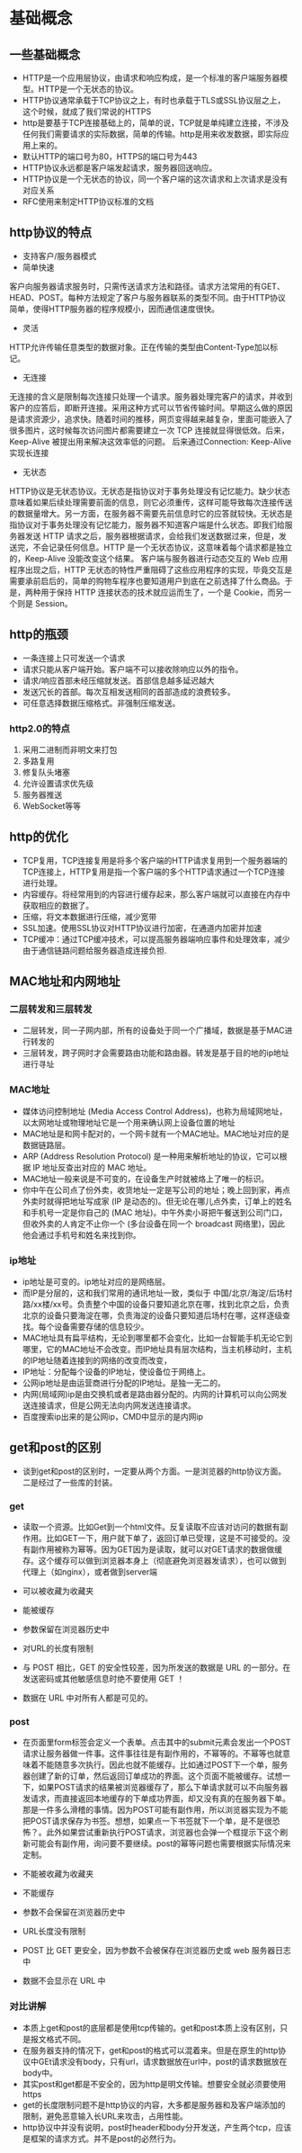 # 基础概念

## 一些基础概念

* HTTP是一个应用层协议，由请求和响应构成，是一个标准的客户端服务器模型。HTTP是一个无状态的协议。
* HTTP协议通常承载于TCP协议之上，有时也承载于TLS或SSL协议层之上，这个时候，就成了我们常说的HTTPS
* http是要基于TCP连接基础上的，简单的说，TCP就是单纯建立连接，不涉及任何我们需要请求的实际数据，简单的传输。http是用来收发数据，即实际应用上来的。
* 默认HTTP的端口号为80，HTTPS的端口号为443
* HTTP协议永远都是客户端发起请求，服务器回送响应。
* HTTP协议是一个无状态的协议，同一个客户端的这次请求和上次请求是没有对应关系
* RFC使用来制定HTTP协议标准的文档

## http协议的特点

* 支持客户/服务器模式
* 简单快速

客户向服务器请求服务时，只需传送请求方法和路径。请求方法常用的有GET、HEAD、POST。每种方法规定了客户与服务器联系的类型不同。由于HTTP协议简单，使得HTTP服务器的程序规模小，因而通信速度很快。

* 灵活

HTTP允许传输任意类型的数据对象。正在传输的类型由Content-Type加以标记。

* 无连接

无连接的含义是限制每次连接只处理一个请求。服务器处理完客户的请求，并收到客户的应答后，即断开连接。采用这种方式可以节省传输时间。早期这么做的原因是请求资源少，追求快。随着时间的推移，网页变得越来越复杂，里面可能嵌入了很多图片，这时候每次访问图片都需要建立一次 TCP 连接就显得很低效。后来，Keep-Alive 被提出用来解决这效率低的问题。
后来通过Connection: Keep-Alive实现长连接

* 无状态

HTTP协议是无状态协议。无状态是指协议对于事务处理没有记忆能力。缺少状态意味着如果后续处理需要前面的信息，则它必须重传，这样可能导致每次连接传送的数据量增大。另一方面，在服务器不需要先前信息时它的应答就较快。无状态是指协议对于事务处理没有记忆能力，服务器不知道客户端是什么状态。即我们给服务器发送 HTTP 请求之后，服务器根据请求，会给我们发送数据过来，但是，发送完，不会记录任何信息。HTTP 是一个无状态协议，这意味着每个请求都是独立的，Keep-Alive 没能改变这个结果。
客户端与服务器进行动态交互的 Web 应用程序出现之后，HTTP 无状态的特性严重阻碍了这些应用程序的实现，毕竟交互是需要承前启后的，简单的购物车程序也要知道用户到底在之前选择了什么商品。于是，两种用于保持 HTTP 连接状态的技术就应运而生了，一个是 Cookie，而另一个则是 Session。

## http的瓶颈

* 一条连接上只可发送一个请求
* 请求只能从客户端开始。客户端不可以接收除响应以外的指令。
* 请求/响应首部未经压缩就发送。首部信息越多延迟越大
* 发送冗长的首部。每次互相发送相同的首部造成的浪费较多。
* 可任意选择数据压缩格式。非强制压缩发送。

### http2.0的特点

1. 采用二进制而非明文来打包
2. 多路复用
3. 修复队头堵塞
4. 允许设置请求优先级
5. 服务器推送
6. WebSocket等等
  
## http的优化

* TCP复用，TCP连接复用是将多个客户端的HTTP请求复用到一个服务器端的TCP连接上，HTTP复用是指一个客户端的多个HTTP请求通过一个TCP连接进行处理。
* 内容缓存。将经常用到的内容进行缓存起来，那么客户端就可以直接在内存中获取相应的数据了。
* 压缩，将文本数据进行压缩，减少宽带
* SSL加速。使用SSL协议对HTTP协议进行加密，在通道内加密并加速
* TCP缓冲：通过TCP缓冲技术，可以提高服务器端响应事件和处理效率，减少由于通信链路问题给服务器造成连接负担.

## MAC地址和内网地址

### 二层转发和三层转发

* 二层转发，同一子网内部，所有的设备处于同一个广播域，数据是基于MAC进行转发的
* 三层转发，跨子网时才会需要路由功能和路由器。转发是基于目的地的ip地址进行寻址

### MAC地址

* 媒体访问控制地址 (Media Access Control Address)，也称为局域网地址，以太网地址或物理地址它是一个用来确认网上设备位置的地址
* MAC地址是和网卡配对的，一个网卡就有一个MAC地址。MAC地址对应的是数据链路层。
* ARP (Address Resolution Protocol) 是一种用来解析地址的协议，它可以根据 IP 地址反查出对应的 MAC 地址。
* MAC地址一般来说是不可变的，在设备生产时就被烙上了唯一的标识。
* 你中午在公司点了份外卖，收货地址一定是写公司的地址；晚上回到家，再点外卖时就得把地址写成家 (IP 是动态的)。但无论在哪儿点外卖，订单上的姓名和手机号一定是你自己的 (MAC 地址)。中午外卖小哥把午餐送到公司门口，但收外卖的人肯定不止你一个 (多台设备在同一个 broadcast 网络里)，因此他会通过手机号和姓名来找到你。

### ip地址

* ip地址是可变的。ip地址对应的是网络层。
* 而IP是分层的，这和我们常用的通讯地址一致，类似于 中国/北京/海淀/后场村路/xx楼/xx号。负责整个中国的设备只要知道北京在哪，找到北京之后，负责北京的设备只要海淀在哪，负责海淀的设备只要知道后场村在哪，这样逐级查找。每个设备需要存储的信息较少。
* MAC地址具有扁平结构，无论到哪里都不会变化，比如一台智能手机无论它到哪里，它的MAC地址不会改变。而IP地址具有层次结构，当主机移动时，主机的IP地址随着连接到的网络的改变而改变，
* IP地址：分配每个设备的IP地址，使设备位于网络上。
* 公网ip地址是由运营商进行分配的IP地址。是独一无二的。
* 内网(局域网)ip是由交换机或者是路由器分配的。内网的计算机可以向公网发送连接请求，但是公网无法向内网发送连接请求。
* 百度搜索ip出来的是公网ip，CMD中显示的是内网ip

## get和post的区别

* 谈到get和post的区别时，一定要从两个方面。一是浏览器的http协议方面。二是经过了一些库的封装。

### get

* 读取一个资源。比如Get到一个html文件。反复读取不应该对访问的数据有副作用。比如GET一下，用户就下单了，返回订单已受理，这是不可接受的。没有副作用被称为幂等。因为GET因为是读取，就可以对GET请求的数据做缓存。这个缓存可以做到浏览器本身上（彻底避免浏览器发请求），也可以做到代理上（如nginx），或者做到server端

* 可以被收藏为收藏夹
* 能被缓存
* 参数保留在浏览器历史中
* 对URL的长度有限制
* 与 POST 相比，GET 的安全性较差，因为所发送的数据是 URL 的一部分。在发送密码或其他敏感信息时绝不要使用 GET ！
* 数据在 URL 中对所有人都是可见的。

### post

* 在页面里form标签会定义一个表单。点击其中的submit元素会发出一个POST请求让服务器做一件事。这件事往往是有副作用的，不幂等的。不幂等也就意味着不能随意多次执行。因此也就不能缓存。比如通过POST下一个单，服务器创建了新的订单，然后返回订单成功的界面。这个页面不能被缓存。试想一下，如果POST请求的结果被浏览器缓存了，那么下单请求就可以不向服务器发请求，而直接返回本地缓存的下单成功界面，却又没有真的在服务器下单。那是一件多么滑稽的事情。因为POST可能有副作用，所以浏览器实现为不能把POST请求保存为书签。想想，如果点一下书签就下一个单，是不是很恐怖？。此外如果尝试重新执行POST请求，浏览器也会弹一个框提示下这个刷新可能会有副作用，询问要不要继续。post的幂等问题也需要根据实际情况来定制。

* 不能被收藏为收藏夹
* 不能缓存
* 参数不会保留在浏览器历史中
* URL长度没有限制
* POST 比 GET 更安全，因为参数不会被保存在浏览器历史或 web 服务器日志中
* 数据不会显示在 URL 中

### 对比讲解

* 本质上get和post的底层都是使用tcp传输的。get和post本质上没有区别，只是报文格式不同。
* 在服务器支持的情况下，get和post的格式可以混着来。但是在原生的http协议中GEt请求没有body，只有url，请求数据放在url中，post的请求数据放在body中。
* 其实post和get都是不安全的，因为http是明文传输。想要安全就必须要使用https
* get的长度限制问题不是http协议的内容，大多都是服务器和及客户端添加的限制，避免恶意输入长URL来攻击，占用性能。
* http协议中并没有说明，post时header和body分开发送，产生两个tcp，应该是框架的请求方式。并不是post的必然行为。